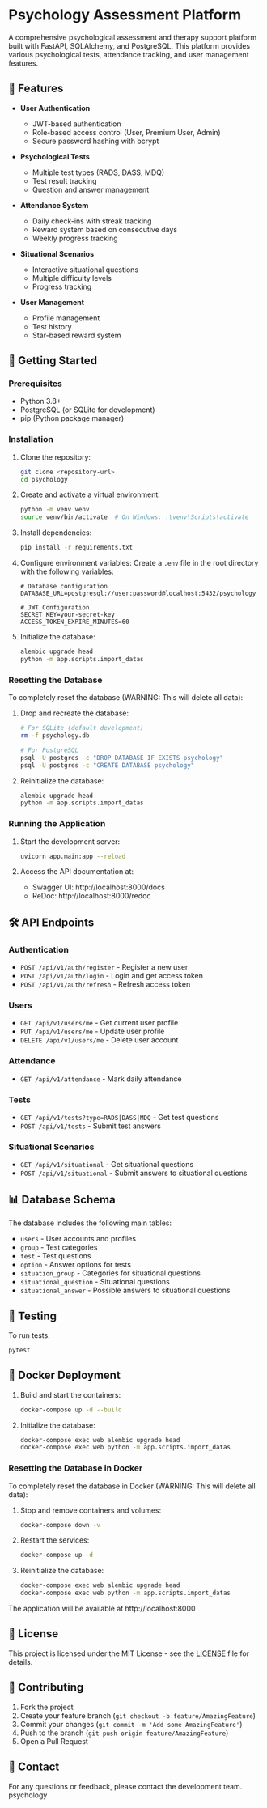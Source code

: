 # Psychology Assessment Platform

A comprehensive psychological assessment and therapy support platform built with FastAPI, SQLAlchemy, and PostgreSQL. This platform provides various psychological tests, attendance tracking, and user management features.

## 🌟 Features

- **User Authentication**
  - JWT-based authentication
  - Role-based access control (User, Premium User, Admin)
  - Secure password hashing with bcrypt

- **Psychological Tests**
  - Multiple test types (RADS, DASS, MDQ)
  - Test result tracking
  - Question and answer management

- **Attendance System**
  - Daily check-ins with streak tracking
  - Reward system based on consecutive days
  - Weekly progress tracking

- **Situational Scenarios**
  - Interactive situational questions
  - Multiple difficulty levels
  - Progress tracking

- **User Management**
  - Profile management
  - Test history
  - Star-based reward system

## 🚀 Getting Started

### Prerequisites

- Python 3.8+
- PostgreSQL (or SQLite for development)
- pip (Python package manager)

### Installation

1. Clone the repository:
   ```bash
   git clone <repository-url>
   cd psychology
   ```

2. Create and activate a virtual environment:
   ```bash
   python -m venv venv
   source venv/bin/activate  # On Windows: .\venv\Scripts\activate
   ```

3. Install dependencies:
   ```bash
   pip install -r requirements.txt
   ```

4. Configure environment variables:
   Create a `.env` file in the root directory with the following variables:
   ```env
   # Database configuration
   DATABASE_URL=postgresql://user:password@localhost:5432/psychology
   
   # JWT Configuration
   SECRET_KEY=your-secret-key
   ACCESS_TOKEN_EXPIRE_MINUTES=60
   ```

5. Initialize the database:
   ```bash
   alembic upgrade head
   python -m app.scripts.import_datas
   ```

### Resetting the Database

To completely reset the database (WARNING: This will delete all data):

1. Drop and recreate the database:
   ```bash
   # For SQLite (default development)
   rm -f psychology.db
   
   # For PostgreSQL
   psql -U postgres -c "DROP DATABASE IF EXISTS psychology"
   psql -U postgres -c "CREATE DATABASE psychology"
   ```

2. Reinitialize the database:
   ```bash
   alembic upgrade head
   python -m app.scripts.import_datas
   ```

### Running the Application

1. Start the development server:
   ```bash
   uvicorn app.main:app --reload
   ```

2. Access the API documentation at:
   - Swagger UI: http://localhost:8000/docs
   - ReDoc: http://localhost:8000/redoc

## 🛠️ API Endpoints

### Authentication
- `POST /api/v1/auth/register` - Register a new user
- `POST /api/v1/auth/login` - Login and get access token
- `POST /api/v1/auth/refresh` - Refresh access token

### Users
- `GET /api/v1/users/me` - Get current user profile
- `PUT /api/v1/users/me` - Update user profile
- `DELETE /api/v1/users/me` - Delete user account

### Attendance
- `GET /api/v1/attendance` - Mark daily attendance

### Tests
- `GET /api/v1/tests?type=RADS|DASS|MDQ` - Get test questions
- `POST /api/v1/tests` - Submit test answers

### Situational Scenarios
- `GET /api/v1/situational` - Get situational questions
- `POST /api/v1/situational` - Submit answers to situational questions

## 📊 Database Schema

The database includes the following main tables:
- `users` - User accounts and profiles
- `group` - Test categories
- `test` - Test questions
- `option` - Answer options for tests
- `situation_group` - Categories for situational questions
- `situational_question` - Situational questions
- `situational_answer` - Possible answers to situational questions

## 🧪 Testing

To run tests:
```bash
pytest
```

## 🐳 Docker Deployment

1. Build and start the containers:
   ```bash
   docker-compose up -d --build
   ```

2. Initialize the database:
   ```bash
   docker-compose exec web alembic upgrade head
   docker-compose exec web python -m app.scripts.import_datas
   ```

### Resetting the Database in Docker

To completely reset the database in Docker (WARNING: This will delete all data):

1. Stop and remove containers and volumes:
   ```bash
   docker-compose down -v
   ```

2. Restart the services:
   ```bash
   docker-compose up -d
   ```

3. Reinitialize the database:
   ```bash
   docker-compose exec web alembic upgrade head
   docker-compose exec web python -m app.scripts.import_datas
   ```

The application will be available at http://localhost:8000

## 📝 License

This project is licensed under the MIT License - see the [LICENSE](LICENSE) file for details.

## 🤝 Contributing

1. Fork the project
2. Create your feature branch (`git checkout -b feature/AmazingFeature`)
3. Commit your changes (`git commit -m 'Add some AmazingFeature'`)
4. Push to the branch (`git push origin feature/AmazingFeature`)
5. Open a Pull Request

## 📧 Contact

For any questions or feedback, please contact the development team.
 psychology